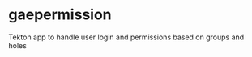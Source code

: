 gaepermission
=============

Tekton app to handle user login and permissions based on groups and holes
